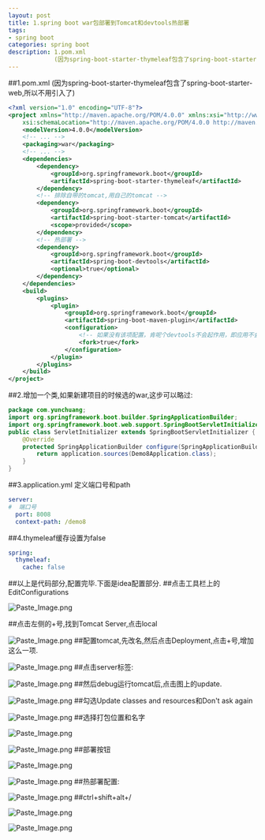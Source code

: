 ```yaml
---
layout: post
title: 1.spring boot war包部署到Tomcat和devtools热部署
tags:
- spring boot
categories: spring boot
description: 1.pom.xml
             (因为spring-boot-starter-thymeleaf包含了spring-boot-starter-web,所以不用引入了)
---
```

##1.pom.xml
(因为spring-boot-starter-thymeleaf包含了spring-boot-starter-web,所以不用引入了)
```xml
<?xml version="1.0" encoding="UTF-8"?>
<project xmlns="http://maven.apache.org/POM/4.0.0" xmlns:xsi="http://www.w3.org/2001/XMLSchema-instance"
	xsi:schemaLocation="http://maven.apache.org/POM/4.0.0 http://maven.apache.org/xsd/maven-4.0.0.xsd">
	<modelVersion>4.0.0</modelVersion>
	<!-- ... -->
	<packaging>war</packaging>
    <!-- ... -->
	<dependencies>
		<dependency>
			<groupId>org.springframework.boot</groupId>
			<artifactId>spring-boot-starter-thymeleaf</artifactId>
		</dependency>
        <!-- 排除自带的tomcat,用自己的tomcat -->
        <dependency>
			<groupId>org.springframework.boot</groupId>
			<artifactId>spring-boot-starter-tomcat</artifactId>
			<scope>provided</scope>
		</dependency>
        <!-- 热部署 -->
		<dependency>
			<groupId>org.springframework.boot</groupId>
			<artifactId>spring-boot-devtools</artifactId>
			<optional>true</optional>
		</dependency>
	</dependencies>
	<build>
		<plugins>
			<plugin>
				<groupId>org.springframework.boot</groupId>
				<artifactId>spring-boot-maven-plugin</artifactId>
				<configuration>
					<!-- 如果没有该项配置，肯呢个devtools不会起作用，即应用不会restart -->
					<fork>true</fork>
				</configuration>
			</plugin>
		</plugins>
	</build>
</project>
```
##2.增加一个类,如果新建项目的时候选的war,这步可以略过:
```java
package com.yunchuang;
import org.springframework.boot.builder.SpringApplicationBuilder;
import org.springframework.boot.web.support.SpringBootServletInitializer;
public class ServletInitializer extends SpringBootServletInitializer {
	@Override
	protected SpringApplicationBuilder configure(SpringApplicationBuilder application) {
		return application.sources(Demo8Application.class);
	}
}
```
##3.application.yml 定义端口号和path
```yaml
server:
#  端口号
  port: 8008
  context-path: /demo8
```
##4.thymeleaf缓存设置为false
```yaml
spring:
  thymeleaf:
    cache: false
```
##以上是代码部分,配置完毕.下面是idea配置部分.
##点击工具栏上的EditConfigurations

![Paste_Image.png](http://upload-images.jianshu.io/upload_images/4033179-1e151eda68ba9b63.png?imageMogr2/auto-orient/strip%7CimageView2/2/w/1240)

##点击左侧的+号,找到Tomcat Server,点击local

![Paste_Image.png](http://upload-images.jianshu.io/upload_images/4033179-a239a4020e89d2f9.png?imageMogr2/auto-orient/strip%7CimageView2/2/w/1240)
##配置tomcat,先改名,然后点击Deployment,点击+号,增加这么一项.

![Paste_Image.png](http://upload-images.jianshu.io/upload_images/4033179-a1628d8c3fb12fbe.png?imageMogr2/auto-orient/strip%7CimageView2/2/w/1240)
##点击server标签:

![Paste_Image.png](http://upload-images.jianshu.io/upload_images/4033179-b047f11697d5c2d2.png?imageMogr2/auto-orient/strip%7CimageView2/2/w/1240)
##然后debug运行tomcat后,点击图上的update.

![Paste_Image.png](http://upload-images.jianshu.io/upload_images/4033179-22a9d32f3fedf29a.png?imageMogr2/auto-orient/strip%7CimageView2/2/w/1240)
##勾选Update classes and resources和Don't ask again

![Paste_Image.png](http://upload-images.jianshu.io/upload_images/4033179-680d68d2828476ea.png?imageMogr2/auto-orient/strip%7CimageView2/2/w/1240)
##选择打包位置和名字

![Paste_Image.png](http://upload-images.jianshu.io/upload_images/4033179-2315dea7a376d161.png?imageMogr2/auto-orient/strip%7CimageView2/2/w/1240)

![Paste_Image.png](http://upload-images.jianshu.io/upload_images/4033179-f8106206189ec3f2.png?imageMogr2/auto-orient/strip%7CimageView2/2/w/1240)
##部署按钮

![Paste_Image.png](http://upload-images.jianshu.io/upload_images/4033179-d31c7efe8acf0e94.png?imageMogr2/auto-orient/strip%7CimageView2/2/w/1240)

![Paste_Image.png](http://upload-images.jianshu.io/upload_images/4033179-fcba88bdb90d9e1d.png?imageMogr2/auto-orient/strip%7CimageView2/2/w/1240)
##热部署配置:

![Paste_Image.png](http://upload-images.jianshu.io/upload_images/4033179-f9a98e9cde5a7478.png?imageMogr2/auto-orient/strip%7CimageView2/2/w/1240)
##ctrl+shift+alt+/

![Paste_Image.png](http://upload-images.jianshu.io/upload_images/4033179-4bf38b60641fbb74.png?imageMogr2/auto-orient/strip%7CimageView2/2/w/1240)

![Paste_Image.png](http://upload-images.jianshu.io/upload_images/4033179-11915f2678887927.png?imageMogr2/auto-orient/strip%7CimageView2/2/w/1240)